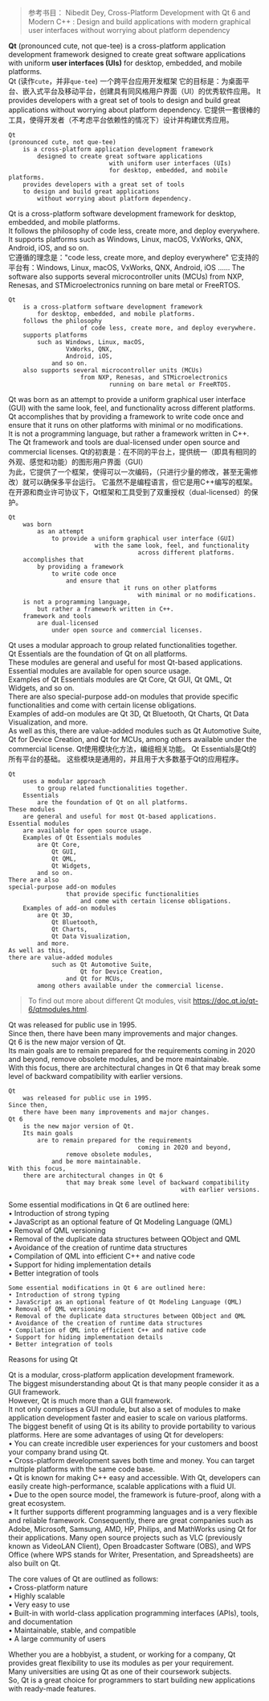 >参考书目：
>Nibedit Dey, 
>Cross-Platform Development with Qt 6 and Modern C++ : 
Design and build applications with modern graphical user interfaces without worrying about platform dependency

**Qt** (pronounced cute, not que-tee) is a cross-platform application development framework designed to create great software applications with uniform **user interfaces (UIs)** for desktop, embedded, and mobile platforms.  
Qt
(读作`cute`，并非`que-tee`)
一个跨平台应用开发框架
它的目标是：为桌面平台、嵌入式平台及移动平台，创建具有同风格用户界面（UI）的优秀软件应用。
It provides developers with a great set of tools to design and build great applications without worrying about platform dependency. 
它提供一套很棒的工具，使得开发者（不考虑平台依赖性的情况下）设计并构建优秀应用。
```
Qt
(pronounced cute, not que-tee) 
	is a cross-platform application development framework 
		designed to create great software applications 
							with uniform user interfaces (UIs) 
							for desktop, embedded, and mobile platforms.
	provides developers with a great set of tools 
	to design and build great applications 
		without worrying about platform dependency. 
```



Qt is a cross-platform software development framework for desktop, embedded, and mobile platforms.  
It follows the philosophy of code less, create more, and deploy everywhere.  
It supports platforms such as Windows, Linux, macOS, VxWorks, QNX, Android, iOS, and so on.   
它遵循的理念是："code less, create more, and deploy everywhere"
它支持的平台有：Windows, Linux, macOS, VxWorks, QNX, Android, iOS ……
The software also supports several microcontroller units (MCUs) from NXP, Renesas, and STMicroelectronics running on bare metal or FreeRTOS.
```
Qt 
	is a cross-platform software development framework 
		for desktop, embedded, and mobile platforms.
	follows the philosophy 
					of code less, create more, and deploy everywhere.
	supports platforms 
		such as Windows, Linux, macOS, 
				VxWorks, QNX, 
				Android, iOS, 
			and so on.
	also supports several microcontroller units (MCUs) 
					from NXP, Renesas, and STMicroelectronics 
							running on bare metal or FreeRTOS.
```




Qt was born as an attempt to provide a uniform graphical user interface (GUI) with the same look, feel, and functionality across different platforms.  
Qt accomplishes that by providing a framework to write code once and ensure that it runs on other platforms with minimal or no modifications.  
It is not a programming language, but rather a framework written in C++.  
The Qt framework and tools are dual-licensed under open source and commercial licenses.
Qt的初衷是：在不同的平台上，提供统一（即具有相同的外观、感觉和功能）的图形用户界面（GUI）  
为此，它提供了一个框架，使得可以一次编码，（只进行少量的修改，甚至无需修改）就可以确保多平台运行。
它虽然不是编程语言，但它是用C++编写的框架。
在开源和商业许可协议下，Qt框架和工具受到了双重授权（dual-licensed）的保护。
```
Qt 
	was born 
		as an attempt 
			to provide a uniform graphical user interface (GUI) 
						with the same look, feel, and functionality
                        			across different platforms.  
	accomplishes that 
		by providing a framework 
			to write code once 
				and ensure that 
								it runs on other platforms 
									with minimal or no modifications.
	is not a programming language, 
		but rather a framework written in C++.
	framework and tools 
		are dual-licensed 
			under open source and commercial licenses.
```



Qt uses a modular approach to group related functionalities together.  
Qt Essentials are the foundation of Qt on all platforms.  
These modules are general and useful for most Qt-based applications.  
Essential modules are available for open source usage.  
Examples of Qt Essentials modules are Qt Core, Qt GUI, Qt QML, Qt Widgets, and so on.  
There are also special-purpose add-on modules that provide specific functionalities and come with certain license obligations.  
Examples of add-on modules are Qt 3D, Qt Bluetooth, Qt Charts, Qt Data Visualization, and more.  
As well as this, there are value-added modules such as Qt Automotive Suite, Qt for Device Creation, and Qt for MCUs, among others available under the commercial license.
Qt使用模块化方法，编组相关功能。
Qt Essentials是Qt的所有平台的基础。
这些模块是通用的，并且用于大多数基于Qt的应用程序。

```
Qt 
	uses a modular approach 
		to group related functionalities together.  
	Essentials 
		are the foundation of Qt on all platforms.  
These modules 
	are general and useful for most Qt-based applications.  
Essential modules 
	are available for open source usage.  
	Examples of Qt Essentials modules 
		are Qt Core, 
			Qt GUI, 
			Qt QML, 
			Qt Widgets, 
		and so on.  
There are also 
special-purpose add-on modules 
				that provide specific functionalities 
					and come with certain license obligations.  
	Examples of add-on modules 
		are Qt 3D, 
			Qt Bluetooth, 
			Qt Charts, 
			Qt Data Visualization, 
		and more.  
As well as this, 
there are value-added modules 
			such as Qt Automotive Suite, 
					Qt for Device Creation, 
				and Qt for MCUs, 
		among others available under the commercial license.
```





>To find out more about different Qt modules, visit https://doc.qt.io/qt-6/qtmodules.html.


Qt was released for public use in 1995.  
Since then, there have been many improvements and major changes.  
Qt 6 is the new major version of Qt.  
Its main goals are to remain prepared for the requirements coming in 2020 and beyond, remove obsolete modules, and be more maintainable.  
With this focus, there are architectural changes in Qt 6 that may break some level of backward compatibility with earlier versions.
```
Qt 
	was released for public use in 1995.  
Since then, 
	there have been many improvements and major changes.  
Qt 6 
	is the new major version of Qt.  
	Its main goals 
		are to remain prepared for the requirements 
									coming in 2020 and beyond, 
				remove obsolete modules, 
			and be more maintainable.
With this focus, 
	there are architectural changes in Qt 6 
				that may break some level of backward compatibility 
												with earlier versions.
```



Some essential modifications in Qt 6 are outlined here:  
• Introduction of strong typing  
• JavaScript as an optional feature of Qt Modeling Language (QML)  
• Removal of QML versioning  
• Removal of the duplicate data structures between QObject and QML  
• Avoidance of the creation of runtime data structures  
• Compilation of QML into efficient C++ and native code  
• Support for hiding implementation details  
• Better integration of tools  

```
Some essential modifications in Qt 6 are outlined here:  
• Introduction of strong typing  
• JavaScript as an optional feature of Qt Modeling Language (QML)  
• Removal of QML versioning  
• Removal of the duplicate data structures between QObject and QML  
• Avoidance of the creation of runtime data structures  
• Compilation of QML into efficient C++ and native code  
• Support for hiding implementation details  
• Better integration of tools  
```











Reasons for using Qt

Qt is a modular, cross-platform application development framework.  
The biggest misunderstanding about Qt is that many people consider it as a GUI framework.  
However, Qt is much more than a GUI framework.  
It not only comprises a GUI module, but also a set of modules to make application development faster and easier to scale on various platforms.  
The biggest benefit of using Qt is its ability to provide portability to various platforms. 
Here are some advantages of using Qt for developers:  
• You can create incredible user experiences for your customers and boost your company brand using Qt.  
• Cross-platform development saves both time and money. You can target multiple platforms with the same code base.  
• Qt is known for making C++ easy and accessible. With Qt, developers can easily create high-performance, scalable applications with a fluid UI.  
• Due to the open source model, the framework is future-proof, along with a great ecosystem.  
• It further supports different programming languages and is a very flexible and reliable framework. Consequently, there are great companies such as Adobe, Microsoft, Samsung, AMD, HP, Philips, and MathWorks using Qt for their applications. Many open source projects such as VLC (previously known as VideoLAN Client), Open Broadcaster Software (OBS), and WPS Office (where WPS stands for Writer, Presentation, and Spreadsheets) are also built on Qt.

The core values of Qt are outlined as follows:  
• Cross-platform nature  
• Highly scalable  
• Very easy to use  
• Built-in with world-class application programming interfaces (APIs), tools, and documentation  
• Maintainable, stable, and compatible  
• A large community of users  

Whether you are a hobbyist, a student, or working for a company, Qt provides great flexibility to use its modules as per your requirement.  
Many universities are using Qt as one of their coursework subjects.  
So, Qt is a great choice for programmers to start building new applications with ready-made features. 



